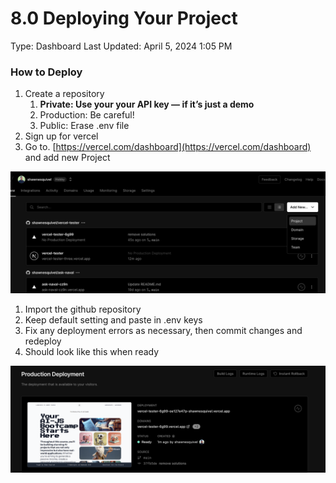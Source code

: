 # 8.0 Deploying Your Project

Type: Dashboard
Last Updated: April 5, 2024 1:05 PM

### How to Deploy

1. Create a repository
    1. **Private: Use your your API key — if it’s just a demo**
    2. Production: Be careful!
    3. Public: Erase .env file
2. Sign up for vercel
3. Go to. [https://vercel.com/dashboard](https://vercel.com/dashboard) and add new Project

![Untitled](8%200%20Deploying%20Your%20Project%206c815c7c73d64c299dec86ccb7192220/Untitled.png)

1. Import the github repository
2. Keep default setting and paste in .env keys
3. Fix any deployment errors as necessary, then commit changes and redeploy
4. Should look like this when ready

![Untitled](8%200%20Deploying%20Your%20Project%206c815c7c73d64c299dec86ccb7192220/Untitled%201.png)